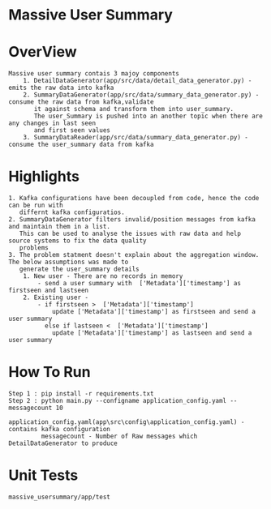 # Massive User Summary
# OverView
    Massive user summary contais 3 majoy components
        1. DetailDataGenerator(app/src/data/detail_data_generator.py) - emits the raw data into kafka 
        2. SummaryDataGenerator(app/src/data/summary_data_generator.py) - consume the raw data from kafka,validate 
           it against schema and transform them into user_summary. 
           The user_Summary is pushed into an another topic when there are any changes in last seen
           and first seen values 
        3. SummaryDataReader(app/src/data/summary_data_generator.py) - consume the user_summary data from kafka


# Highlights
    1. Kafka configurations have been decoupled from code, hence the code can be run with 
       differnt kafka configuratios. 
    2. SummaryDataGenerator filters invalid/position messages from kafka and maintain them in a list.
       This can be used to analyse the issues with raw data and help source systems to fix the data quality 
       problems
    3. The problem statment doesn't explain about the aggregation window. The below assumptions was made to 
       generate the user_summary details
        1. New user - There are no records in memory
            - send a user summary with  ['Metadata']['timestamp'] as firstseen and lastseen 
        2. Existing user - 
            - if firstseen >  ['Metadata']['timestamp'] 
                update ['Metadata']['timestamp'] as firstseen and send a user summary
              else if lastseen <  ['Metadata']['timestamp'] 
                update ['Metadata']['timestamp'] as lastseen and send a user summary
                
# How To Run
    Step 1 : pip install -r requirements.txt
    Step 2 : python main.py --configname application_config.yaml --messagecount 10
             application_config.yaml(app\src\config\application_config.yaml) - contains kafka configuration
             messagecount - Number of Raw messages which DetailDataGenerator to produce
             
             
# Unit Tests
    massive_usersummary/app/test
             
             
            
    
